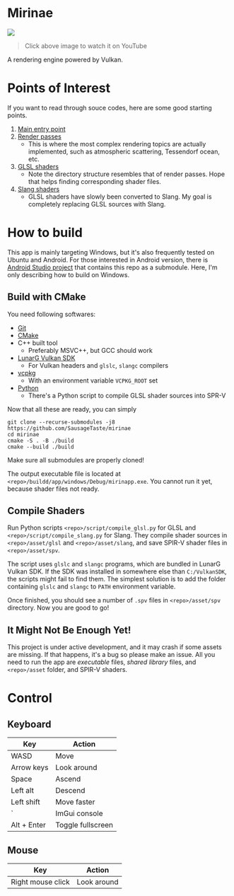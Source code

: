 # Mirinae

<div align="left">
      <a href="https://www.youtube.com/watch?v=U9A9zl4I_Kk">
         <img src="https://img.youtube.com/vi/U9A9zl4I_Kk/maxresdefault.jpg">
      </a>
</div>

> Click above image to watch it on YouTube

A rendering engine powered by Vulkan.

# Points of Interest

If you want to read through souce codes, here are some good starting points.

1. [Main entry point](/app/sdl/main.cpp)
1. [Render passes](/lib/vulkan/src/renderpass)
    - This is where the most complex rendering topics are actually implemented, such as atmospheric scattering, Tessendorf ocean, etc.
1. [GLSL shaders](/asset/glsl)
    - Note the directory structure resembles that of render passes. Hope that helps finding corresponding shader files.
1. [Slang shaders](/asset/slang)
    - GLSL shaders have slowly been converted to Slang. My goal is completely replacing GLSL sources with Slang.

# How to build

This app is mainly targeting Windows, but it's also frequently tested on Ubuntu and Android.
For those interested in Android version, there is [Android Studio project](https://github.com/SausageTaste/Mirinae-Android) that contains this repo as a submodule.
Here, I'm only describing how to build on Windows.

## Build with CMake

You need following softwares:

* [Git](https://git-scm.com/)
* [CMake](https://cmake.org/download/)
* C++ built tool
    * Preferably MSVC++, but GCC should work
* [LunarG Vulkan SDK](https://vulkan.lunarg.com/)
    * For Vulkan headers and `glslc`, `slangc` compilers
* [vcpkg](https://github.com/microsoft/vcpkg)
    * With an environment variable `VCPKG_ROOT` set
* [Python](https://www.python.org/downloads/)
    * There's a Python script to compile GLSL shader sources into SPR-V

Now that all these are ready, you can simply

```
git clone --recurse-submodules -j8 https://github.com/SausageTaste/mirinae
cd mirinae
cmake -S . -B ./build
cmake --build ./build
```

Make sure all submodules are properly cloned!

The output executable file is located at `<repo>/buildd/app/windows/Debug/mirinapp.exe`. You cannot run it yet, because shader files not ready.

## Compile Shaders

Run Python scripts `<repo>/script/compile_glsl.py` for GLSL and `<repo>/script/compile_slang.py` for Slang.
They compile shader sources in `<repo>/asset/glsl` and `<repo>/asset/slang`, and save SPIR-V shader files in `<repo>/asset/spv`.

The script uses `glslc` and `slangc` programs, which are bundled in LunarG Vulkan SDK.
If the SDK was installed in somewhere else than `C:/VulkanSDK`, the scripts might fail to find them.
The simplest solution is to add the folder containing `glslc` and `slangc` to `PATH` environment variable.

Once finished, you should see a number of `.spv` files in `<repo>/asset/spv` directory.
Now you are good to go!

## It Might Not Be Enough Yet!

This project is under active development, and it may crash if some assets are missing.
If that happens, it's a bug so please make an issue.
All you need to run the app are *executable* files, *shared library* files, and `<repo>/asset` folder, and SPIR-V shaders.

# Control

## Keyboard

|Key |Action
|- |-
|WASD |Move
|Arrow keys |Look around
|Space |Ascend
|Left alt |Descend
|Left shift |Move faster
|` |ImGui console
|Alt + Enter |Toggle fullscreen

## Mouse

|Key |Action
|- |-
|Right mouse click |Look around
